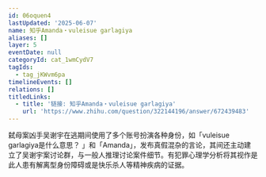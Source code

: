 ```yaml
---
id: 06oquen4
lastUpdated: '2025-06-07'
name: 知乎Amanda・vuleisue garlagiya
aliases: []
layer: 5
eventDate: null
categoryId: cat_1wmCydV7
tagIds:
  - tag_jKWvm6pa
timelineEvents: []
relations: []
titledLinks:
  - title: '链接: 知乎Amanda・vuleisue garlagiya'
    url: 'https://www.zhihu.com/question/322144196/answer/672439483'
---
```

弑母案凶手吴谢宇在逃期间使用了多个账号扮演各种身份，如「vuleisue garlagiya是什么意思？ 」和「Amanda」，发布真假混杂的言论，其间还主动建立了吴谢宇案讨论群，与一般人推理讨论案件细节。有犯罪心理学分析将其视作是此人患有解离型身份障碍或是快乐杀人等精神疾病的证据。
